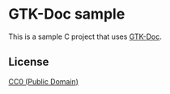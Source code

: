 # GTK-Doc sample

This is a sample C project that uses
[GTK-Doc](http://www.gtk.org/gtk-doc/).

## License

[CC0 (Public Domain)](http://creativecommons.org/publicdomain/zero/1.0/deed)
